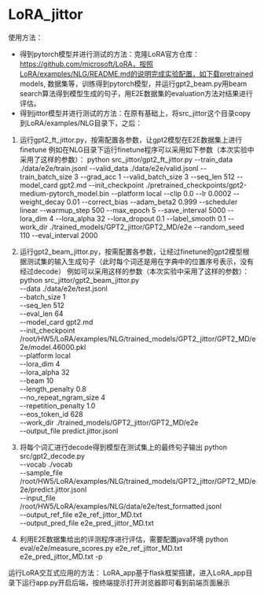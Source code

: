 # LoRA_jittor
使用方法：
* 得到pytorch模型并进行测试的方法：克隆LoRA官方仓库：https://github.com/microsoft/LoRA，按照LoRA/examples/NLG/README.md的说明完成实验配置，如下载pretrained models, 数据集等，训练得到pytorch模型，并运行gpt2_beam.py用beam search算法得到模型生成的句子，用E2E数据集的evaluation方法对结果进行评估。
* 得到jittor模型并进行测试的方法：在原有基础上，将src_jittor这个目录copy到LoRA/examples/NLG目录下，之后：
1. 运行gpt2_ft_jittor.py，按需配置各参数，让gpt2模型在E2E数据集上进行finetune
例如在NLG目录下运行finetune程序可以采用如下参数（本次实验中采用了这样的参数）：
python src_jittor/gpt2_ft_jittor.py     --train_data ./data/e2e/train.jsonl     --valid_data ./data/e2e/valid.jsonl     --train_batch_size 3     --grad_acc 1     --valid_batch_size 3     --seq_len 512     --model_card gpt2.md     --init_checkpoint ./pretrained_checkpoints/gpt2-medium-pytorch_model.bin     --platform local     --clip 0.0     --lr 0.0002     --weight_decay 0.01     --correct_bias     --adam_beta2 0.999     --scheduler linear     --warmup_step 500     --max_epoch 5     --save_interval 5000     --lora_dim 4     --lora_alpha 32     --lora_dropout 0.1     --label_smooth 0.1     --work_dir ./trained_models/GPT2_jittor/GPT2_MD/e2e     --random_seed 110    --eval_interval 2000

2. 运行gpt2_beam_jittor.py，按需配置各参数，让经过finetune的gpt2模型根据测试集的输入生成句子（此时每个词还是用在字典中的位置序号表示，没有经过decode）
例如可以采用这样的参数（本次实验中采用了这样的参数）：
python src_jittor/gpt2_beam_jittor.py \
    --data ./data/e2e/test.jsonl \
    --batch_size 1 \
    --seq_len 512 \
    --eval_len 64 \
    --model_card gpt2.md \
    --init_checkpoint /root/HW5/LoRA/examples/NLG/trained_models/GPT2_jittor/GPT2_MD/e2e/model.46000.pkl \
    --platform local \
    --lora_dim 4 \
    --lora_alpha 32 \
    --beam 10 \
    --length_penalty 0.8 \
    --no_repeat_ngram_size 4 \
    --repetition_penalty 1.0 \
    --eos_token_id 628 \
    --work_dir ./trained_models/GPT2_jittor/GPT2_MD/e2e \
    --output_file predict.jittor.jsonl

3. 将每个词汇进行decode得到模型在测试集上的最终句子输出
python src/gpt2_decode.py \
    --vocab ./vocab \
    --sample_file /root/HW5/LoRA/examples/NLG/trained_models/GPT2_jittor/GPT2_MD/e2e/predict.jittor.jsonl \
    --input_file /root/HW5/LoRA/examples/NLG/data/e2e/test_formatted.jsonl \
    --output_ref_file e2e_ref_jittor_MD.txt \
    --output_pred_file e2e_pred_jittor_MD.txt

4. 利用E2E数据集给出的评测程序进行评估，需要配置java环境
python eval/e2e/measure_scores.py e2e_ref_jittor_MD.txt e2e_pred_jittor_MD.txt -p

运行LoRA交互式应用的方法：
LoRA_app基于flask框架搭建，进入LoRA_app目录下运行app.py开启后端，按终端提示打开浏览器即可看到前端页面展示
